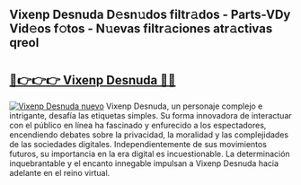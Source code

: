## Vixenp Desnuda D𝚎sn𝚞dos filtr𝚊dos - Parts-VDy Vid𝚎os f𝚘tos - N𝚞evas filtr𝚊ciones atr𝚊ctivas qreol

# <h2><a href="http://mbc39o.tromn.icu/?c=Vixenp+Desnuda">🔗👉👉👉 Vixenp Desnuda 🔗🔗</a></h2>

[![Vixenp Desnuda nuevo](https://i.imgur.com/pEAQMta.gif)](http://mbc39o.tromn.icu/?c=Vixenp+Desnuda)
Vixenp Desnuda, un personaje complejo e intrigante, desafía las etiquetas simples. Su forma innovadora de interactuar con el público en línea ha fascinado y enfurecido a los espectadores, encendiendo debates sobre la privacidad, la moralidad y las complejidades de las sociedades digitales. Independientemente de sus movimientos futuros, su importancia en la era digital es incuestionable. La determinación inquebrantable y el encanto innegable impulsan a Vixenp Desnuda hacia adelante en el reino virtual.

